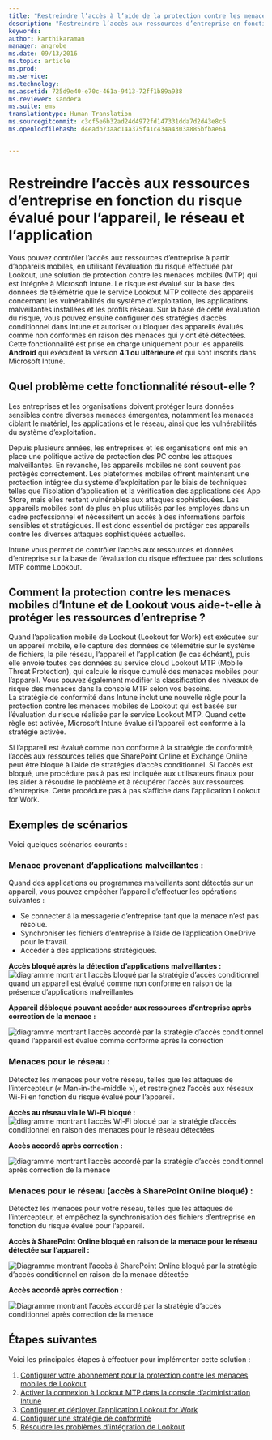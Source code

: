 ```yaml
---
title: "Restreindre l’accès à l’aide de la protection contre les menaces mobiles | Microsoft Intune"
description: "Restreindre l’accès aux ressources d’entreprise en fonction du risque évalué pour l’appareil, le réseau et l’application."
keywords: 
author: karthikaraman
manager: angrobe
ms.date: 09/13/2016
ms.topic: article
ms.prod: 
ms.service: 
ms.technology: 
ms.assetid: 725d9e40-e70c-461a-9413-72ff1b89a938
ms.reviewer: sandera
ms.suite: ems
translationtype: Human Translation
ms.sourcegitcommit: c3cf5e6b32ad24d4972fd147331dda7d2d43e8c6
ms.openlocfilehash: d4eadb73aac14a375f41c434a4303a885bfbae64


---
```


# Restreindre l’accès aux ressources d’entreprise en fonction du risque évalué pour l’appareil, le réseau et l’application
Vous pouvez contrôler l’accès aux ressources d’entreprise à partir d’appareils mobiles, en utilisant l’évaluation du risque effectuée par Lookout, une solution de protection contre les menaces mobiles (MTP) qui est intégrée à Microsoft Intune. Le risque est évalué sur la base des données de télémétrie que le service Lookout MTP collecte des appareils concernant les vulnérabilités du système d’exploitation, les applications malveillantes installées et les profils réseau. Sur la base de cette évaluation du risque, vous pouvez ensuite configurer des stratégies d’accès conditionnel dans Intune et autoriser ou bloquer des appareils évalués comme non conformes en raison des menaces qui y ont été détectées.  Cette fonctionnalité est prise en charge uniquement pour les appareils **Android** qui exécutent la version **4.1 ou ultérieure** et qui sont inscrits dans Microsoft Intune.  
## Quel problème cette fonctionnalité résout-elle ?
Les entreprises et les organisations doivent protéger leurs données sensibles contre diverses menaces émergentes, notamment les menaces ciblant le matériel, les applications et le réseau, ainsi que les vulnérabilités du système d’exploitation.

Depuis plusieurs années, les entreprises et les organisations ont mis en place une politique active de protection des PC contre les attaques malveillantes. En revanche, les appareils mobiles ne sont souvent pas protégés correctement. Les plateformes mobiles offrent maintenant une protection intégrée du système d’exploitation par le biais de techniques telles que l’isolation d’application et la vérification des applications des App Store, mais elles restent vulnérables aux attaques sophistiquées. Les appareils mobiles sont de plus en plus utilisés par les employés dans un cadre professionnel et nécessitent un accès à des informations parfois sensibles et stratégiques. Il est donc essentiel de protéger ces appareils contre les diverses attaques sophistiquées actuelles.

Intune vous permet de contrôler l’accès aux ressources et données d’entreprise sur la base de l’évaluation du risque effectuée par des solutions MTP comme Lookout.

## Comment la protection contre les menaces mobiles d’Intune et de Lookout vous aide-t-elle à protéger les ressources d’entreprise ?
Quand l’application mobile de Lookout (Lookout for Work) est exécutée sur un appareil mobile, elle capture des données de télémétrie sur le système de fichiers, la pile réseau, l’appareil et l’application (le cas échéant), puis elle envoie toutes ces données au service cloud Lookout MTP (Mobile Threat Protection), qui calcule le risque cumulé des menaces mobiles pour l’appareil. Vous pouvez également modifier la classification des niveaux de risque des menaces dans la console MTP selon vos besoins.  
La stratégie de conformité dans Intune inclut une nouvelle règle pour la protection contre les menaces mobiles de Lookout qui est basée sur l’évaluation du risque réalisée par le service Lookout MTP. Quand cette règle est activée, Microsoft Intune évalue si l’appareil est conforme à la stratégie activée.

Si l’appareil est évalué comme non conforme à la stratégie de conformité, l’accès aux ressources telles que SharePoint Online et Exchange Online peut être bloqué à l’aide de stratégies d’accès conditionnel. Si l’accès est bloqué, une procédure pas à pas est indiquée aux utilisateurs finaux pour les aider à résoudre le problème et à récupérer l’accès aux ressources d’entreprise. Cette procédure pas à pas s’affiche dans l’application Lookout for Work.

## Exemples de scénarios
Voici quelques scénarios courants :
### Menace provenant d’applications malveillantes :
Quand des applications ou programmes malveillants sont détectés sur un appareil, vous pouvez empêcher l’appareil d’effectuer les opérations suivantes :
* Se connecter à la messagerie d’entreprise tant que la menace n’est pas résolue.
* Synchroniser les fichiers d’entreprise à l’aide de l’application OneDrive pour le travail.
* Accéder à des applications stratégiques.

**Accès bloqué après la détection d’applications malveillantes :**
![diagramme montrant l’accès bloqué par la stratégie d’accès conditionnel quand un appareil est évalué comme non conforme en raison de la présence d’applications malveillantes](../media/mtp/malicious-apps-blocked.png)

**Appareil débloqué pouvant accéder aux ressources d’entreprise après correction de la menace :**

![diagramme montrant l’accès accordé par la stratégie d’accès conditionnel quand l’appareil est évalué comme conforme après la correction](../media/mtp/malicious-apps-unblocked.png)
### Menaces pour le réseau :
Détectez les menaces pour votre réseau, telles que les attaques de l’intercepteur (« Man-in-the-middle »), et restreignez l’accès aux réseaux Wi-Fi en fonction du risque évalué pour l’appareil.

**Accès au réseau via le Wi-Fi bloqué :**
![diagramme montrant l’accès Wi-Fi bloqué par la stratégie d’accès conditionnel en raison des menaces pour le réseau détectées](../media/mtp/network-wifi-blocked.png)

**Accès accordé après correction :**

![diagramme montrant l’accès accordé par la stratégie d’accès conditionnel après correction de la menace](../media/mtp/network-wifi-unblocked.png)
### Menaces pour le réseau (accès à SharePoint Online bloqué) :

Détectez les menaces pour votre réseau, telles que les attaques de l’intercepteur, et empêchez la synchronisation des fichiers d’entreprise en fonction du risque évalué pour l’appareil.

**Accès à SharePoint Online bloqué en raison de la menace pour le réseau détectée sur l’appareil :**

![Diagramme montrant l’accès à SharePoint Online bloqué par la stratégie d’accès conditionnel en raison de la menace détectée](../media/mtp/network-spo-blocked.png)


**Accès accordé après correction :**

![Diagramme montrant l’accès accordé par la stratégie d’accès conditionnel après correction de la menace](../media/mtp/network-spo-unblocked.png)

## Étapes suivantes
Voici les principales étapes à effectuer pour implémenter cette solution :
1.  [Configurer votre abonnement pour la protection contre les menaces mobiles de Lookout](set-up-your-subscription-with-lookout-mtp.md)
2.  [Activer la connexion à Lookout MTP dans la console d’administration Intune](enable-lookout-mtp-connection-in-intune.md)
3.  [Configurer et déployer l’application Lookout for Work](configure-and-deploy-lookout-for-work-apps.md)
4.  [Configurer une stratégie de conformité](enable-device-threat-protection-rule-in-compliance-policy.md)
5.  [Résoudre les problèmes d’intégration de Lookout](http://docs.microsoft.com/en-us/intune/troubleshoot/troubleshooting-lookout-integration)



<!--HONumber=Sep16_HO3-->


